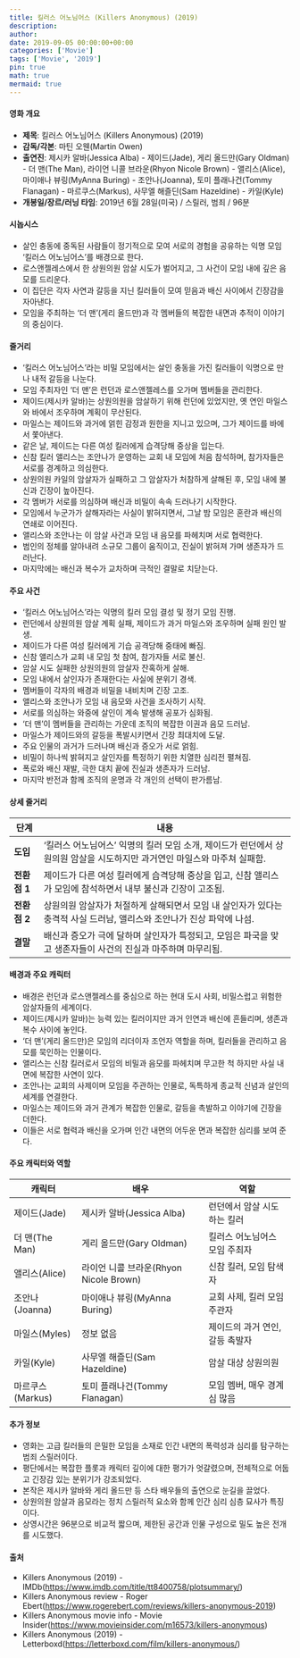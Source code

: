 ```yaml
---
title: 킬러스 어노님어스 (Killers Anonymous) (2019)
description: 
author: 
date: 2019-09-05 00:00:00+00:00
categories: ['Movie']
tags: ['Movie', '2019']
pin: true
math: true
mermaid: true
---
```

#### 영화 개요

- **제목**: 킬러스 어노님어스 (Killers Anonymous) (2019)  
- **감독/각본**: 마틴 오웬(Martin Owen)  
- **출연진**: 제시카 알바(Jessica Alba) - 제이드(Jade), 게리 올드만(Gary Oldman) - 더 맨(The Man), 라이언 니콜 브라운(Rhyon Nicole Brown) - 앨리스(Alice), 마이애나 뷰링(MyAnna Buring) - 조안나(Joanna), 토미 플래나건(Tommy Flanagan) - 마르쿠스(Markus), 사무엘 해즐딘(Sam Hazeldine) - 카일(Kyle)  
- **개봉일/장르/러닝 타임**: 2019년 6월 28일(미국) / 스릴러, 범죄 / 96분  

#### 시놉시스

- 살인 충동에 중독된 사람들이 정기적으로 모여 서로의 경험을 공유하는 익명 모임 ‘킬러스 어노님어스’를 배경으로 한다.  
- 로스앤젤레스에서 한 상원의원 암살 시도가 벌어지고, 그 사건이 모임 내에 깊은 음모를 드리운다.  
- 이 집단은 각자 사연과 갈등을 지닌 킬러들이 모여 믿음과 배신 사이에서 긴장감을 자아낸다.  
- 모임을 주최하는 ‘더 맨’(게리 올드만)과 각 멤버들의 복잡한 내면과 추적이 이야기의 중심이다.  

#### 줄거리

- ‘킬러스 어노님어스’라는 비밀 모임에서는 살인 충동을 가진 킬러들이 익명으로 만나 내적 갈등을 나눈다.  
- 모임 주최자인 ‘더 맨’은 런던과 로스앤젤레스를 오가며 멤버들을 관리한다.  
- 제이드(제시카 알바)는 상원의원을 암살하기 위해 런던에 있었지만, 옛 연인 마일스와 바에서 조우하며 계획이 무산된다.  
- 마일스는 제이드와 과거에 얽힌 감정과 원한을 지니고 있으며, 그가 제이드를 바에서 쫓아낸다.  
- 같은 날, 제이드는 다른 여성 킬러에게 습격당해 중상을 입는다.  
- 신참 킬러 앨리스는 조안나가 운영하는 교회 내 모임에 처음 참석하며, 참가자들은 서로를 경계하고 의심한다.  
- 상원의원 카일의 암살자가 실패하고 그 암살자가 처참하게 살해된 후, 모임 내에 불신과 긴장이 높아진다.  
- 각 멤버가 서로를 의심하며 배신과 비밀이 속속 드러나기 시작한다.  
- 모임에서 누군가가 살해자라는 사실이 밝혀지면서, 그날 밤 모임은 혼란과 배신의 연쇄로 이어진다.  
- 앨리스와 조안나는 이 암살 사건과 모임 내 음모를 파헤치며 서로 협력한다.  
- 범인의 정체를 알아내려 소규모 그룹이 움직이고, 진실이 밝혀져 가며 생존자가 드러난다.  
- 마지막에는 배신과 복수가 교차하며 극적인 결말로 치닫는다.  

#### 주요 사건

- ‘킬러스 어노님어스’라는 익명의 킬러 모임 결성 및 정기 모임 진행.  
- 런던에서 상원의원 암살 계획 실패, 제이드가 과거 마일스와 조우하며 실패 원인 발생.  
- 제이드가 다른 여성 킬러에게 기습 공격당해 중태에 빠짐.  
- 신참 앨리스가 교회 내 모임 첫 참여, 참가자들 서로 불신.  
- 암살 시도 실패한 상원의원의 암살자 잔혹하게 살해.  
- 모임 내에서 살인자가 존재한다는 사실에 분위기 경색.  
- 멤버들이 각자의 배경과 비밀을 내비치며 긴장 고조.  
- 앨리스와 조안나가 모임 내 음모와 사건을 조사하기 시작.  
- 서로를 의심하는 와중에 살인이 계속 발생해 공포가 심화됨.  
- ‘더 맨’이 멤버들을 관리하는 가운데 조직의 복잡한 이권과 음모 드러남.  
- 마일스가 제이드와의 갈등을 폭발시키면서 긴장 최대치에 도달.  
- 주요 인물의 과거가 드러나며 배신과 증오가 서로 얽힘.  
- 비밀이 하나씩 밝혀지고 살인자를 특정하기 위한 치열한 심리전 펼쳐짐.  
- 폭로와 배신 재발, 극한 대치 끝에 진실과 생존자가 드러남.  
- 마지막 반전과 함께 조직의 운명과 각 개인의 선택이 판가름남.  

#### 상세 줄거리

| **단계**   | **내용**                                               |
|------------|--------------------------------------------------------|
| **도입**   | ‘킬러스 어노님어스’ 익명의 킬러 모임 소개, 제이드가 런던에서 상원의원 암살을 시도하지만 과거연인 마일스와 마주쳐 실패함.       |
| **전환점 1** | 제이드가 다른 여성 킬러에게 습격당해 중상을 입고, 신참 앨리스가 모임에 참석하면서 내부 불신과 긴장이 고조됨.                |
| **전환점 2** | 상원의원 암살자가 처절하게 살해되면서 모임 내 살인자가 있다는 충격적 사실 드러남, 앨리스와 조안나가 진상 파악에 나섬.           |
| **결말**   | 배신과 증오가 극에 달하며 살인자가 특정되고, 모임은 파국을 맞고 생존자들이 사건의 진실과 마주하며 마무리됨.                   |

#### 배경과 주요 캐릭터

- 배경은 런던과 로스앤젤레스를 중심으로 하는 현대 도시 사회, 비밀스럽고 위험한 암살자들의 세계이다.  
- 제이드(제시카 알바)는 능력 있는 킬러이지만 과거 인연과 배신에 흔들리며, 생존과 복수 사이에 놓인다.  
- ‘더 맨’(게리 올드만)은 모임의 리더이자 조언자 역할을 하며, 킬러들을 관리하고 음모를 묵인하는 인물이다.  
- 앨리스는 신참 킬러로서 모임의 비밀과 음모를 파헤치며 무고한 척 하지만 사실 내면에 복잡한 사연이 있다.  
- 조안나는 교회의 사제이며 모임을 주관하는 인물로, 독특하게 종교적 신념과 살인의 세계를 연결한다.  
- 마일스는 제이드와 과거 관계가 복잡한 인물로, 갈등을 촉발하고 이야기에 긴장을 더한다.  
- 이들은 서로 협력과 배신을 오가며 인간 내면의 어두운 면과 복잡한 심리를 보여 준다.  

#### 주요 캐릭터와 역할

| **캐릭터** | **배우**             | **역할**                  |
|------------|----------------------|---------------------------|
| 제이드(Jade)     | 제시카 알바(Jessica Alba)   | 런던에서 암살 시도하는 킬러     |
| 더 맨(The Man)   | 게리 올드만(Gary Oldman)    | 킬러스 어노님어스 모임 주최자   |
| 앨리스(Alice)    | 라이언 니콜 브라운(Rhyon Nicole Brown) | 신참 킬러, 모임 탐색자         |
| 조안나(Joanna)   | 마이애나 뷰링(MyAnna Buring) | 교회 사제, 킬러 모임 주관자     |
| 마일스(Myles)    | 정보 없음                  | 제이드의 과거 연인, 갈등 촉발자 |
| 카일(Kyle)      | 사무엘 해즐딘(Sam Hazeldine) | 암살 대상 상원의원             |
| 마르쿠스(Markus) | 토미 플래나건(Tommy Flanagan) | 모임 멤버, 매우 경계심 많음     |

#### 추가 정보

- 영화는 고급 킬러들의 은밀한 모임을 소재로 인간 내면의 폭력성과 심리를 탐구하는 범죄 스릴러이다.  
- 평단에서는 복잡한 플롯과 캐릭터 깊이에 대한 평가가 엇갈렸으며, 전체적으로 어둡고 긴장감 있는 분위기가 강조되었다.  
- 본작은 제시카 알바와 게리 올드만 등 스타 배우들의 출연으로 눈길을 끌었다.  
- 상원의원 암살과 음모라는 정치 스릴러적 요소와 함께 인간 심리 심층 묘사가 특징이다.  
- 상영시간은 96분으로 비교적 짧으며, 제한된 공간과 인물 구성으로 밀도 높은 전개를 시도했다.  

#### 출처

- Killers Anonymous (2019) - IMDb(https://www.imdb.com/title/tt8400758/plotsummary/)  
- Killers Anonymous review - Roger Ebert(https://www.rogerebert.com/reviews/killers-anonymous-2019)  
- Killers Anonymous movie info - Movie Insider(https://www.movieinsider.com/m16573/killers-anonymous)  
- Killers Anonymous (2019) - Letterboxd(https://letterboxd.com/film/killers-anonymous/)
